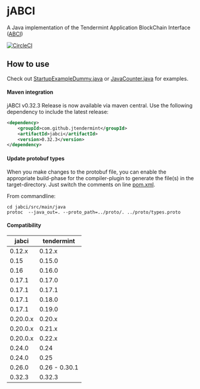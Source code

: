 # jABCI

A Java implementation of the Tendermint Application BlockChain Interface ([ABCI](https://github.com/tendermint/tendermint/tree/master/types))

[![CircleCI](https://circleci.com/gh/jTendermint/jabci.svg?style=shield)](https://circleci.com/gh/jTendermint/jabci)

## How to use

Check out [StartupExampleDummy.java](https://github.com/jTendermint/jabci/blob/master/src/main/java/com/github/jtendermint/jabci/StartupExampleDummy.java) or [JavaCounter.java](https://github.com/jTendermint/jabci/blob/master/src/main/java/com/github/jtendermint/jabci/JavaCounter.java) for examples.

#### Maven integration
jABCI v0.32.3 Release is now available via maven central. Use the following dependency to include the latest release:
```xml
<dependency>
    <groupId>com.github.jtendermint</groupId>
    <artifactId>jabci</artifactId>
    <version>0.32.3</version>
</dependency>
```

#### Update protobuf types

When you make changes to the protobuf file, you can enable the appropriate build-phase for the compiler-plugin to generate the file(s) in the target-directory.
Just switch the comments on line [pom.xml](https://github.com/jTendermint/jabci/blob/master/pom.xml#L86).

From commandline:
```
cd jabci/src/main/java
protoc  --java_out=. --proto_path=../proto/. ../proto/types.proto
```


#### Compatibility

| jabci    | tendermint |
|----------|------------|
| 0.12.x   | 0.12.x |
| 0.15     | 0.15.0 |
| 0.16     | 0.16.0 |
| 0.17.1   | 0.17.0 |
| 0.17.1   | 0.17.1 |
| 0.17.1   | 0.18.0 |
| 0.17.1   | 0.19.0 |
| 0.20.0.x | 0.20.x |
| 0.20.0.x | 0.21.x |
| 0.20.0.x | 0.22.x |
| 0.24.0   | 0.24   |
| 0.24.0   | 0.25   |
| 0.26.0   | 0.26 - 0.30.1   |
| 0.32.3   | 0.32.3 |
